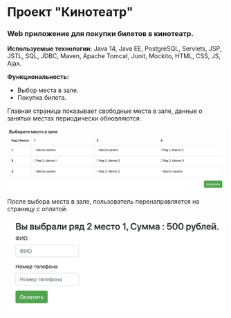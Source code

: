 # Проект "Кинотеатр"

### Web приложение для покупки билетов в кинотеатр.
**Используемые технологии:** Java 14, Java EE, PostgreSQL, Servlets, JSP, JSTL, SQL, JDBC, Maven, Apache Tomcat, Junit, Mockito, HTML, CSS, JS, Ajax.

**Функциональность:**
* Выбор места в зале.
* Покупка билета.

Главная страница показывает свободные места в зале, данные о занятых местах периодически обновляются:

![GitHub Logo](https://github.com/faimon/cinema/blob/master/screenshots/index.png?raw=true)

После выбора места в зале, пользователь перенаправляется на страницу с оплатой:

![GitHub Logo](https://github.com/faimon/cinema/blob/master/screenshots/payment.png?raw=true)

 